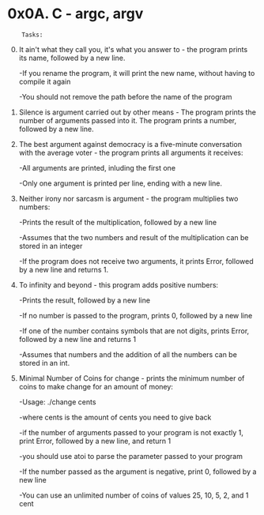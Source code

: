 # 0x0A. C - argc, argv

		Tasks:

0. It ain't what they call you, it's what you answer to - the program prints its name, followed by a new line.

	-If you rename the program, it will print the new name, without having to compile it again

	-You should not remove the path before the name of the program
1. Silence is argument carried out by other means - The program prints the number of arguments passed into it. The program prints a number, followed by a new line.
2. The best argument against democracy is a five-minute conversation with the average voter - the program prints all arguments it receives:

	-All arguments are printed, inluding the first one

	-Only one argument is printed per line, ending with a new line.
3. Neither irony nor sarcasm is argument - the program multiplies two numbers:

	-Prints the result of the multiplication, followed by a new line

	-Assumes that the two numbers and result of the multiplication can be stored in an integer

	-If the program does not receive two arguments, it prints Error, followed by a new line and returns 1.
4. To infinity and beyond - this program adds positive numbers:

	-Prints the result, followed by a new line

	-If no number is passed to the program, prints 0, followed by a new line

	-If one of the number contains symbols that are not digits, prints Error, followed by a new line and returns 1

	-Assumes that numbers and the addition of all the numbers can be stored in an int.
5. Minimal Number of Coins for change  - prints the minimum number of coins to make change for an amount of money:

	-Usage: ./change cents

	-where cents is the amount of cents you need to give back

	-if the number of arguments passed to your program is not exactly 1, print Error, followed by a new line, and return 1

	-you should use atoi to parse the parameter passed to your program

	-If the number passed as the argument is negative, print 0, followed by a new line

	-You can use an unlimited number of coins of values 25, 10, 5, 2, and 1 cent
